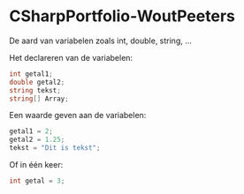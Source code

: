 # CSharpPortfolio-WoutPeeters

De aard van variabelen zoals int, double, string, ... 

Het declareren van de variabelen:

```csharp
int getal1;
double getal2;
string tekst;
string[] Array;
```
Een waarde geven aan de variabelen:
```csharp
getal1 = 2;
getal2 = 1.25;
tekst = "Dit is tekst";
```
Of in één keer:
```csharp
int getal = 3;
```


